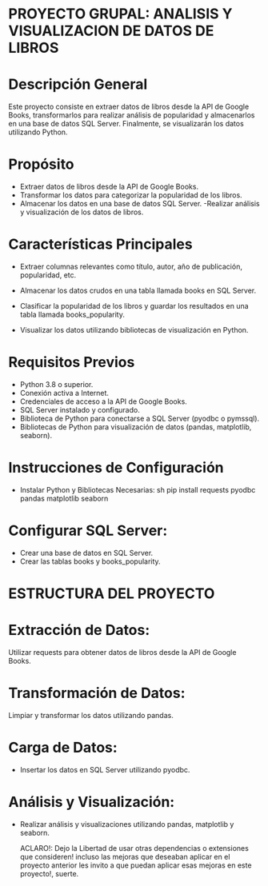 # PROYECTO GRUPAL: ANALISIS Y VISUALIZACION DE DATOS DE LIBROS 

# Descripción General
Este proyecto consiste en extraer datos de libros desde la API de Google Books, transformarlos para realizar análisis de popularidad y almacenarlos en una base de datos SQL Server. Finalmente, se visualizarán los datos utilizando Python.

# Propósito
- Extraer datos de libros desde la API de Google Books.
- Transformar los datos para categorizar la popularidad de los libros.
- Almacenar los datos en una base de datos SQL Server.
-Realizar análisis y visualización de los datos de libros.

# Características Principales
- Extraer columnas relevantes como título, autor, año de publicación, popularidad, etc.

- Almacenar los datos crudos en una tabla llamada books en SQL Server.

- Clasificar la popularidad de los libros y guardar los resultados en una tabla llamada books_popularity.

- Visualizar los datos utilizando bibliotecas de visualización en Python.

# Requisitos Previos
- Python 3.8 o superior.
- Conexión activa a Internet.
- Credenciales de acceso a la API de Google Books.
- SQL Server instalado y configurado.
- Biblioteca de Python para conectarse a SQL Server (pyodbc o pymssql).
- Bibliotecas de Python para visualización de datos (pandas, matplotlib, seaborn).
  
# Instrucciones de Configuración
- Instalar Python y Bibliotecas Necesarias:
sh
pip install requests pyodbc pandas matplotlib seaborn

# Configurar SQL Server:
- Crear una base de datos en SQL Server.
- Crear las tablas books y books_popularity.
  
# ESTRUCTURA DEL PROYECTO

# Extracción de Datos:
Utilizar requests para obtener datos de libros desde la API de Google Books.

# Transformación de Datos:
Limpiar y transformar los datos utilizando pandas.

# Carga de Datos:
- Insertar los datos en SQL Server utilizando pyodbc.

# Análisis y Visualización:
- Realizar análisis y visualizaciones utilizando pandas, matplotlib y seaborn.

  ACLARO!: Dejo la Libertad de usar otras dependencias o extensiones que consideren! incluso las mejoras que deseaban aplicar en el proyecto anterior les invito a que puedan aplicar esas mejoras en este proyecto!, suerte. 
